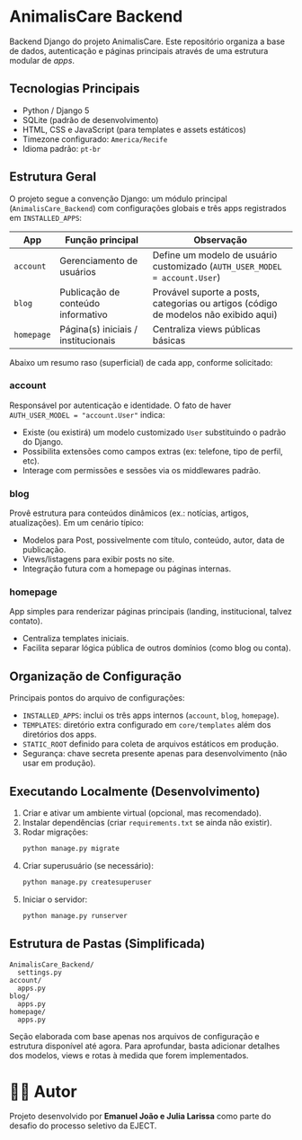 # AnimalisCare Backend

Backend Django do projeto AnimalisCare. Este repositório organiza a base de dados, autenticação e páginas principais através de uma estrutura modular de *apps*.

## Tecnologias Principais
- Python / Django 5
- SQLite (padrão de desenvolvimento)
- HTML, CSS e JavaScript (para templates e assets estáticos)
- Timezone configurado: `America/Recife`
- Idioma padrão: `pt-br`

## Estrutura Geral
O projeto segue a convenção Django: um módulo principal (`AnimalisCare_Backend`) com configurações globais e três apps registrados em `INSTALLED_APPS`:

| App | Função principal | Observação |
|-----|------------------|-----------|
| `account` | Gerenciamento de usuários | Define um modelo de usuário customizado (`AUTH_USER_MODEL = account.User`) |
| `blog` | Publicação de conteúdo informativo | Provável suporte a posts, categorias ou artigos (código de modelos não exibido aqui) |
| `homepage` | Página(s) iniciais / institucionais | Centraliza views públicas básicas |

Abaixo um resumo raso (superficial) de cada app, conforme solicitado:

### account
Responsável por autenticação e identidade. O fato de haver `AUTH_USER_MODEL = "account.User"` indica:
- Existe (ou existirá) um modelo customizado `User` substituindo o padrão do Django.
- Possibilita extensões como campos extras (ex: telefone, tipo de perfil, etc).
- Interage com permissões e sessões via os middlewares padrão.

### blog
Provê estrutura para conteúdos dinâmicos (ex.: notícias, artigos, atualizações). Em um cenário típico:
- Modelos para Post, possivelmente com título, conteúdo, autor, data de publicação.
- Views/listagens para exibir posts no site.
- Integração futura com a homepage ou páginas internas.

### homepage
App simples para renderizar páginas principais (landing, institucional, talvez contato).
- Centraliza templates iniciais.
- Facilita separar lógica pública de outros domínios (como blog ou conta).

## Organização de Configuração
Principais pontos do arquivo de configurações:
- `INSTALLED_APPS`: inclui os três apps internos (`account`, `blog`, `homepage`).
- `TEMPLATES`: diretório extra configurado em `core/templates` além dos diretórios dos apps.
- `STATIC_ROOT` definido para coleta de arquivos estáticos em produção.
- Segurança: chave secreta presente apenas para desenvolvimento (não usar em produção).

## Executando Localmente (Desenvolvimento)
1. Criar e ativar um ambiente virtual (opcional, mas recomendado).
2. Instalar dependências (criar `requirements.txt` se ainda não existir).
3. Rodar migrações:
   ```bash
   python manage.py migrate
   ```
4. Criar superusuário (se necessário):
   ```bash
   python manage.py createsuperuser
   ```
5. Iniciar o servidor:
   ```bash
   python manage.py runserver
   ```

## Estrutura de Pastas (Simplificada)
```
AnimalisCare_Backend/
  settings.py
account/
  apps.py
blog/
  apps.py
homepage/
  apps.py
```

Seção elaborada com base apenas nos arquivos de configuração e estrutura disponível até agora. Para aprofundar, basta adicionar detalhes dos modelos, views e rotas à medida que forem implementados.

# 👨‍💻 Autor

Projeto desenvolvido por **Emanuel João e Julia Larissa** como parte do desafio do processo seletivo da EJECT.
